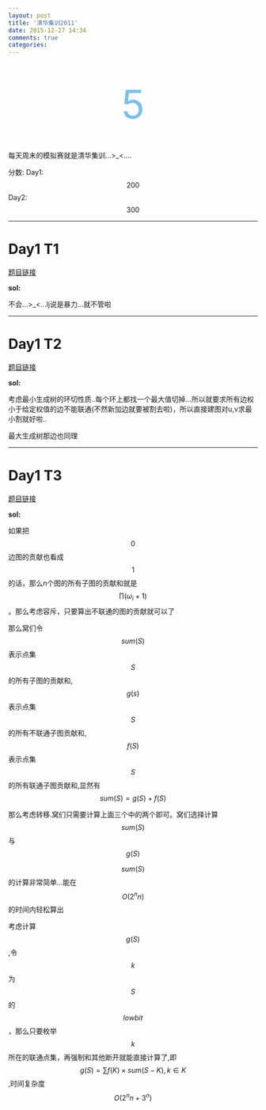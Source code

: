 ```yaml
---
layout: post
title: '清华集训2011'
date: 2015-12-27 14:34
comments: true
categories: 
---
```

<br>
<br>
<div align="center"><span style="font-size:80px;color:#7bbfea;"   >5</span></p></div>
<br>

<script type="text/javascript" src="http://cdn.mathjax.org/mathjax/latest/MathJax.js?config=default"></script>
<!--more-->


每天周末的模拟赛就是清华集训...>_<....

分数:
Day1:$$200$$
Day2:$$300$$

---

# Day1 T1

[题目链接](http://www.tsinsen.com/A1276)

**sol:**

不会...>_<...lj说是暴力...就不管啦

---

# Day1 T2

[题目链接](http://www.tsinsen.com/A1277)

**sol:**

考虑最小生成树的环切性质..每个环上都找一个最大值切掉...所以就要求所有边权小于给定权值的边不能联通(不然新加边就要被割去啦)，所以直接建图对u,v求最小割就好啦..

最大生成树那边也同理

---

# Day1 T3


[题目链接](http://www.tsinsen.com/A1278)

**sol:**

如果把$$0$$边图的贡献也看成$$1$$的话，那么n个图的所有子图的贡献和就是$$\prod (\omega_i+1)$$。那么考虑容斥，只要算出不联通的图的贡献就可以了

那么窝们令$$sum(S)$$表示点集$$S$$的所有子图的贡献和,$$g(s)$$表示点集$$S$$的所有不联通子图贡献和,$$f(S)$$表示点集$$S$$的所有联通子图贡献和,显然有$$sum(S)=g(S)+f(S)$$

那么考虑转移.窝们只需要计算上面三个中的两个即可。窝们选择计算$$sum(S)$$与$$g(S)$$

$$sum(S)$$的计算非常简单...能在$$O(2^nn)$$的时间内轻松算出

考虑计算$$g(S)$$,令$$k$$为$$S$$的$$lowbit$$，那么只要枚举$$k$$所在的联通点集，再强制和其他断开就能直接计算了,即$$g(S)=\sum f(K) \times sum(S-K),k \in K $$,时间复杂度$$O(2^nn+3^n)$$

